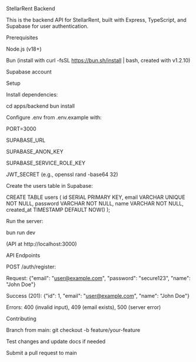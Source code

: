 StellarRent Backend

This is the backend API for StellarRent, built with Express, TypeScript, and Supabase for user authentication.

Prerequisites





Node.js (v18+)



Bun (install with curl -fsSL https://bun.sh/install | bash, created with v1.2.10)



Supabase account

Setup





Install dependencies:

cd apps/backend
bun install



Configure .env from .env.example with:





PORT=3000



SUPABASE_URL



SUPABASE_ANON_KEY



SUPABASE_SERVICE_ROLE_KEY



JWT_SECRET (e.g., openssl rand -base64 32)



Create the users table in Supabase:

CREATE TABLE users (
  id SERIAL PRIMARY KEY,
  email VARCHAR UNIQUE NOT NULL,
  password VARCHAR NOT NULL,
  name VARCHAR NOT NULL,
  created_at TIMESTAMP DEFAULT NOW()
);



Run the server:

bun run dev

(API at http://localhost:3000)

API Endpoints





POST /auth/register:





Request: {"email": "user@example.com", "password": "secure123", "name": "John Doe"}



Success (201): {"id": 1, "email": "user@example.com", "name": "John Doe"}



Errors: 400 (invalid input), 409 (email exists), 500 (server error)

Contributing





Branch from main: git checkout -b feature/your-feature



Test changes and update docs if needed



Submit a pull request to main